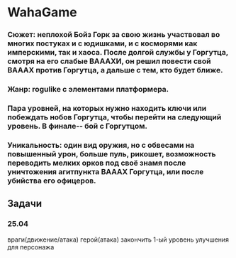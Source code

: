 # WahaGame
### Сюжет: неплохой Бойз Горк за свою жизнь участвовал во многих постуках и с юдишками, и с косморями как имперскими, так и хаоса. После долгой службы у Горгутца, смотря на его слабые ВАААХИ, он решил повести свой ВАААХ против Горгутца, а дальше с тем, кто будет ближе.

### Жанр: rogulike с элементами платформера.

### Пара уровней, на которых нужно находить ключи или побеждать нобов Горгутца, чтобы перейти на следующий уровень. В финале-- бой с Горгутцом.

### Уникальность: один вид оружия, но с обвесами на повышенный урон, больше пуль, рикошет, возможность переводить мелких орков под своё знамя после уничтожения агитпункта ВАААХ Горгутца, или после убийства его офицеров.
## Задачи
### 25.04
враги(движение/атака)
герой(атака)
закончить 1-ый уровень
улучшения для персонажа
